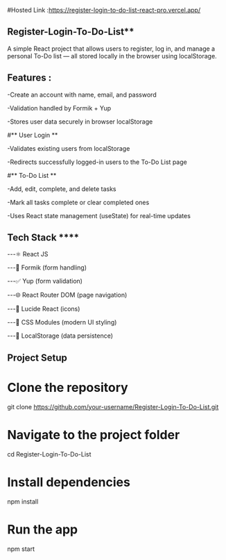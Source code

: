 #Hosted Link :https://register-login-to-do-list-react-pro.vercel.app/

## Register-Login-To-Do-List**

 A simple React project that allows users to register, log in, and manage a personal To-Do list — all stored locally in the browser using localStorage.

## Features :

-Create an account with name, email, and password

-Validation handled by Formik + Yup

-Stores user data securely in browser localStorage

#** User Login **

-Validates existing users from localStorage

-Redirects successfully logged-in users to the To-Do List page

#** To-Do List **

-Add, edit, complete, and delete tasks

-Mark all tasks complete or clear completed ones

-Uses React state management (useState) for real-time updates

##  Tech Stack ****

  ---⚛️ React JS
  
  ---🧩 Formik (form handling)
  
  ---✅ Yup (form validation)
  
  ---🌐 React Router DOM (page navigation)
  
  ---🎨 Lucide React (icons)
  
  ---💅 CSS Modules (modern UI styling)
  
  ---💾 LocalStorage (data persistence)

## Project Setup

# Clone the repository

  git clone https://github.com/your-username/Register-Login-To-Do-List.git

# Navigate to the project folder

  cd Register-Login-To-Do-List

 # Install dependencies
 
  npm install

 # Run the app
 
   npm start


 
